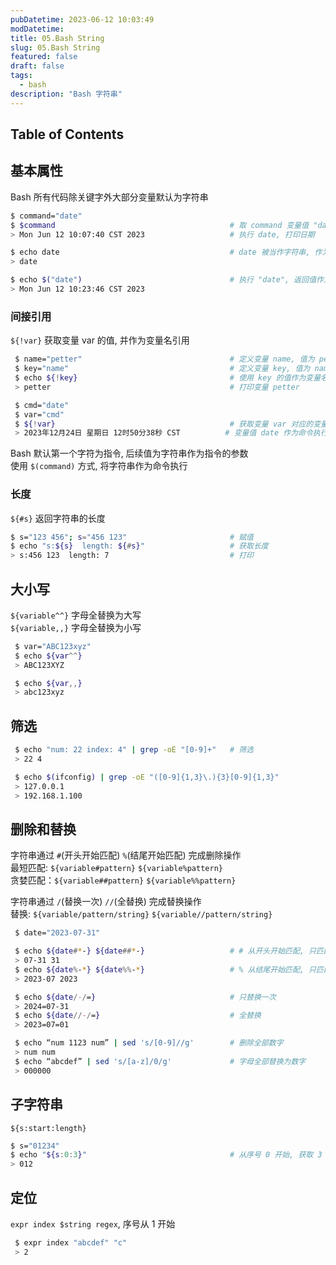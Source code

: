 ```yaml
---
pubDatetime: 2023-06-12 10:03:49
modDatetime:
title: 05.Bash String
slug: 05.Bash String
featured: false
draft: false
tags:
  - bash
description: "Bash 字符串"
---
```


## Table of Contents

## 基本属性

Bash 所有代码除关键字外大部分变量默认为字符串

```bash
$ command="date"
$ $command                                       # 取 command 变量值 "date", "date" 作为命令执行
> Mon Jun 12 10:07:40 CST 2023                   # 执行 date, 打印日期

$ echo date                                      # date 被当作字符串, 作为 echo 的参数
> date

$ echo $("date")                                 # 执行 "date", 返回值作为 echo 的参数
> Mon Jun 12 10:23:46 CST 2023
```

### 间接引用

`${!var}` 获取变量 var 的值, 并作为变量名引用

```bash
 $ name="petter"                                 # 定义变量 name, 值为 petter
 $ key="name"                                    # 定义变量 key, 值为 name
 $ echo ${!key}                                  # 使用 key 的值作为变量名, 并对该变量取值
 > petter                                        # 打印变量 petter

 $ cmd="date"
 $ var="cmd"
 $ ${!var}                                       # 获取变量 var 对应的变量名, 并对该变量取值
 > 2023年12月24日 星期日 12时50分38秒 CST          # 变量值 date 作为命令执行, 打印日期
```

Bash 默认第一个字符为指令, 后续值为字符串作为指令的参数  
使用 `$(command)` 方式, 将字符串作为命令执行

### 长度

`${#s}` 返回字符串的长度

```bash
$ s="123 456"; s="456 123"                       # 赋值
$ echo "s:${s}  length: ${#s}"                   # 获取长度
> s:456 123  length: 7                           # 打印
```

## 大小写

`${variable^^}` 字母全替换为大写  
`${variable,,}` 字母全替换为小写

```bash
 $ var="ABC123xyz"
 $ echo ${var^^}
 > ABC123XYZ

 $ echo ${var,,}
 > abc123xyz
```

## 筛选

```bash
 $ echo "num: 22 index: 4" | grep -oE "[0-9]+"   # 筛选
 > 22 4

 $ echo $(ifconfig) | grep -oE "([0-9]{1,3}\.){3}[0-9]{1,3}"
 > 127.0.0.1
 > 192.168.1.100
```

## 删除和替换

字符串通过 `#`(开头开始匹配) `%`(结尾开始匹配) 完成删除操作  
最短匹配: `${variable#pattern}` `${variable%pattern}`  
贪婪匹配：`${variable##pattern}` `${variable%%pattern}`

字符串通过 `/`(替换一次) `//`(全替换) 完成替换操作  
替换: `${variable/pattern/string}` `${variable//pattern/string}`

```bash
 $ date="2023-07-31"

 $ echo ${date#*-} ${date##*-}                   # # 从开头开始匹配, 只匹配最短内容 ## 贪婪匹配
 > 07-31 31
 $ echo ${date%-*} ${date%%-*}                   # % 从结尾开始匹配, 只匹配最短内容 %% 贪婪匹配
 > 2023-07 2023

 $ echo ${date/-/=}                              # 只替换一次
 > 2024=07-31
 $ echo ${date//-/=}                             # 全替换
 > 2023=07=01

 $ echo “num 1123 num” | sed 's/[0-9]//g'        # 删除全部数字
 > num num
 $ echo “abcdef” | sed 's/[a-z]/0/g'             # 字母全部替换为数字
 > 000000
```

## 子字符串

`${s:start:length}`

```bash
$ s="01234"
$ echo "${s:0:3}"                                # 从序号 0 开始, 获取 3 个长度
> 012
```

## 定位

`expr index $string regex`, 序号从 1 开始

```bash
 $ expr index "abcdef" "c"
 > 2
```
